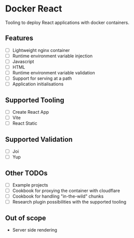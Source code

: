 # Docker React

Tooling to deploy React applications with docker containers.

## Features

- [ ] Lightweight nginx container
- [ ] Runtime environment variable injection
-   [ ] Javascript
-   [ ] HTML
- [ ] Runtime environment variable validation
- [ ] Support for serving at a path
- [ ] Application initialisations

## Supported Tooling

- [ ] Create React App
- [ ] Vite
- [ ] React Static

## Supported Validation

- [ ] Joi
- [ ] Yup

## Other TODOs

- [ ] Example projects
- [ ] Cookbook for proxying the container with cloudflare
- [ ] Cookbook for handling "in-the-wild" chunks
- [ ] Research plugin possibilities with the supported tooling

## Out of scope

- Server side rendering
